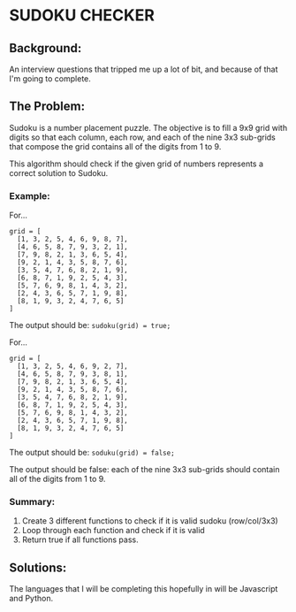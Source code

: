 # SUDOKU CHECKER

## Background:

An interview questions that tripped me up a lot of bit, and because of that I'm going to complete.

## The Problem:

Sudoku is a number placement puzzle. The objective is to fill a 9x9 grid with
digits so that each column, each row, and each of the nine 3x3 sub-grids that
compose the grid contains all of the digits from 1 to 9.

This algorithm should check if the given grid of numbers represents a correct
solution to Sudoku.

### Example:

For...
```
grid = [
  [1, 3, 2, 5, 4, 6, 9, 8, 7],
  [4, 6, 5, 8, 7, 9, 3, 2, 1],
  [7, 9, 8, 2, 1, 3, 6, 5, 4],
  [9, 2, 1, 4, 3, 5, 8, 7, 6],
  [3, 5, 4, 7, 6, 8, 2, 1, 9],
  [6, 8, 7, 1, 9, 2, 5, 4, 3],
  [5, 7, 6, 9, 8, 1, 4, 3, 2],
  [2, 4, 3, 6, 5, 7, 1, 9, 8],
  [8, 1, 9, 3, 2, 4, 7, 6, 5]
]
```
The output should be: `sudoku(grid) = true;`

For...
```
grid = [
  [1, 3, 2, 5, 4, 6, 9, 2, 7],
  [4, 6, 5, 8, 7, 9, 3, 8, 1],
  [7, 9, 8, 2, 1, 3, 6, 5, 4],
  [9, 2, 1, 4, 3, 5, 8, 7, 6],
  [3, 5, 4, 7, 6, 8, 2, 1, 9],
  [6, 8, 7, 1, 9, 2, 5, 4, 3],
  [5, 7, 6, 9, 8, 1, 4, 3, 2],
  [2, 4, 3, 6, 5, 7, 1, 9, 8],
  [8, 1, 9, 3, 2, 4, 7, 6, 5]
]
```
The output should be: `soduku(grid) = false;`

The output should be false: each of the nine 3x3 sub-grids should contain all
of the digits from 1 to 9.

### Summary:

1. Create 3 different functions to check if it is valid sudoku (row/col/3x3)
2. Loop through each function and check if it is valid
3. Return true if all functions pass.

## Solutions:

The languages that I will be completing this hopefully in will be Javascript and Python.

